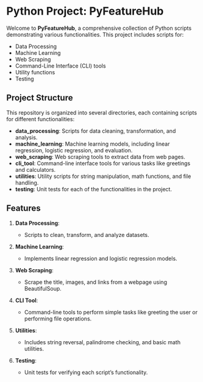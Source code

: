 # Python Project: PyFeatureHub
Welcome to **PyFeatureHub**, a comprehensive collection of Python scripts demonstrating various functionalities. This project includes scripts for:
- Data Processing
- Machine Learning
- Web Scraping
- Command-Line Interface (CLI) tools
- Utility functions
- Testing

## Project Structure
This repository is organized into several directories, each containing scripts for different functionalities:

- **data_processing**: Scripts for data cleaning, transformation, and analysis.
- **machine_learning**: Machine learning models, including linear regression, logistic regression, and evaluation.
- **web_scraping**: Web scraping tools to extract data from web pages.
- **cli_tool**: Command-line interface tools for various tasks like greetings and calculators.
- **utilities**: Utility scripts for string manipulation, math functions, and file handling.
- **testing**: Unit tests for each of the functionalities in the project.

## Features
1. **Data Processing**:
   - Scripts to clean, transform, and analyze datasets.
   
2. **Machine Learning**:
   - Implements linear regression and logistic regression models.
   
3. **Web Scraping**:
   - Scrape the title, images, and links from a webpage using BeautifulSoup.
   
4. **CLI Tool**:
   - Command-line tools to perform simple tasks like greeting the user or performing file operations.
   
5. **Utilities**:
   - Includes string reversal, palindrome checking, and basic math utilities.

6. **Testing**:
   - Unit tests for verifying each script’s functionality.


